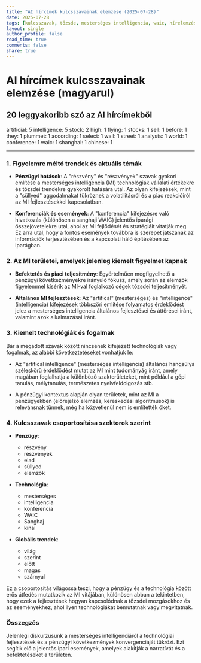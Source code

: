 ```yaml
---
title: "AI hírcímek kulcsszavainak elemzése (2025-07-28)"
date: 2025-07-28
tags: [kulcsszavak, tőzsde, mesterséges intelligencia, waic, hírelemzés]
layout: single
author_profile: false
read_time: true
comments: false
share: true
---
```


# AI hírcímek kulcsszavainak elemzése (magyarul)

## 20 leggyakoribb szó az AI hírcímekből

artificial: 5
intelligence: 5
stock: 2
high: 1
flying: 1
stocks: 1
sell: 1
before: 1
they: 1
plummet: 1
according: 1
select: 1
wall: 1
street: 1
analysts: 1
world: 1
conference: 1
waic: 1
shanghai: 1
chinese: 1

---

### 1. Figyelemre méltó trendek és aktuális témák

- **Pénzügyi hatások**: A "részvény" és "részvények" szavak gyakori említése a mesterséges intelligencia (MI) technológiák vállalati értékekre és tőzsdei trendekre gyakorolt hatására utal. Az olyan kifejezések, mint a "süllyed" aggodalmakat tükröznek a volatilitásról és a piac reakcióiról az MI fejlesztésekkel kapcsolatban.

- **Konferenciák és események**: A "konferencia" kifejezésre való hivatkozás (különösen a sanghaji WAIC) jelentős iparági összejövetelekre utal, ahol az MI fejlődését és stratégiáit vitatják meg. Ez arra utal, hogy a fontos események továbbra is szerepet játszanak az információk terjesztésében és a kapcsolati háló építésében az iparágban.

### 2. Az MI területei, amelyek jelenleg kiemelt figyelmet kapnak

- **Befektetés és piaci teljesítmény**: Egyértelműen megfigyelhető a pénzügyi következményekre irányuló fókusz, amely során az elemzők figyelemmel kísérik az MI-val foglalkozó cégek tőzsdei teljesítményét.

- **Általános MI fejlesztések**: Az "artifical" (mesterséges) és "intelligence" (intelligencia) kifejezések többszöri említése folyamatos érdeklődést jelez a mesterséges intelligencia általános fejlesztései és áttörései iránt, valamint azok alkalmazásai iránt.

### 3. Kiemelt technológiák és fogalmak

Bár a megadott szavak között nincsenek kifejezett technológiák vagy fogalmak, az alábbi következtetéseket vonhatjuk le:

- Az "artifical intelligence" (mesterséges intelligencia) általános hangsúlya széleskörű érdeklődést mutat az MI mint tudományág iránt, amely magában foglalhatja a különböző szakterületeket, mint például a gépi tanulás, mélytanulás, természetes nyelvfeldolgozás stb.

- A pénzügyi kontextus alapján olyan területek, mint az MI a pénzügyekben (előrejelző elemzés, kereskedési algoritmusok) is relevánsnak tűnnek, még ha közvetlenül nem is említették őket.

### 4. Kulcsszavak csoportosítása szektorok szerint

- **Pénzügy**:
  - részvény
  - részvények
  - elad
  - süllyed
  - elemzők

- **Technológia**:
  - mesterséges
  - intelligencia
  - konferencia
  - WAIC
  - Sanghaj
  - kínai

- **Globális trendek**:
  - világ
  - szerint
  - előtt
  - magas
  - szárnyal

Ez a csoportosítás világossá teszi, hogy a pénzügy és a technológia között erős átfedés mutatkozik az MI vitájában, különösen abban a tekintetben, hogy ezek a fejlesztések hogyan kapcsolódnak a tőzsdei mozgásokhoz és az eseményekhez, ahol ilyen technológiákat bemutatnak vagy megvitatnak.

### Összegzés

Jelenlegi diskurzusunk a mesterséges intelligenciáról a technológiai fejlesztések és a pénzügyi következmények konvergenciáját tükrözi. Ezt segítik elő a jelentős ipari események, amelyek alakítják a narratívát és a befektetéseket a területen.
